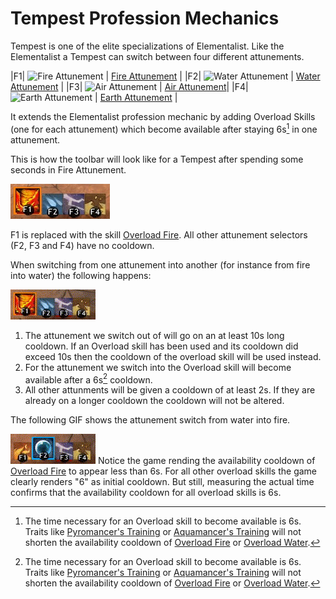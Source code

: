 # Tempest Profession Mechanics
Tempest is one of the elite specializations of Elementalist.
Like the Elementalist a Tempest can switch between four different attunements.

|F1| <img src="https://render.guildwars2.com/file/1C91E9C799469ACC6EAF1ACD4B0AD8ACAB0C69A2/103035.png" alt="Fire Attunement" width="48" height="48"/> | [Fire Attunement](https://wiki.guildwars2.com/wiki/Fire_Attunement) |
|F2| <img src="https://render.guildwars2.com/file/517FE8900C72EAADBB54676E324D45D31706C277/102865.png" alt="Water Attunement" width="48" height="48"/> | [Water Attunement](https://wiki.guildwars2.com/wiki/Water_Attunement) |
|F3| <img src="https://render.guildwars2.com/file/4857F59020DE3B0950B9C91F3D234A1C1932984A/103048.png" alt="Air Attunement" width="48" height="48"/> | [Air Attunement](https://wiki.guildwars2.com/wiki/Air_Attunement)|
|F4| <img src="https://render.guildwars2.com/file/4B8056D9BD080DC8E74AE6A57B2B383A2D4265C9/102870.png" alt="Earth Attunement" width="48" height="48"/> | [Earth Attunement](https://wiki.guildwars2.com/wiki/Earth_Attunement) |

It extends the Elementalist profession mechanic by adding Overload Skills (one for each
attunement) which become available after staying 6s[^Overload-CD] in one attunement.

This is how the toolbar will look like for a Tempest after spending some seconds in
Fire Attunement.

![Tempest in Fire Attunement](tempest/fire-no-cooldowns.jpg)

F1 is replaced with the skill [Overload Fire](https://wiki.guildwars2.com/wiki/Overload_Fire).
All other attunement selectors (F2, F3 and F4) have no cooldown.

When switching from one attunement into another (for instance from fire into water) the following
happens:

![Switching from Fire to Water](tempest/switching-from-fire-to-water.gif)

1. The attunement we switch out of will go on an at least 10s long cooldown. If an Overload skill
   has been used and its cooldown did exceed 10s then the cooldown of the overload skill will be
   used instead.
2. For the attunement we switch into the Overload skill will become available after a 6s[^Overload-CD]
   cooldown.
3. All other attunments will be given a cooldown of at least 2s. If they are already on a longer
   cooldown the cooldown will not be altered.

The following GIF shows the attunement switch from water into fire.

![Switching from Water to Fire](tempest/switching-from-water-to-fire.gif) Notice the game rending
the availability cooldown of [Overload Fire](https://wiki.guildwars2.com/wiki/Overload_Fire) to
appear less than 6s. For all other overload skills the game clearly renders "6" as initial cooldown.
But still, measuring the actual time confirms that the availability cooldown for all overload
skills is 6s.

[^Overload-CD]: The time necessary for an Overload skill to become available is 6s. Traits like
  [Pyromancer's Training](https://wiki.guildwars2.com/wiki/Pyromancer%27s_Training) or
  [Aquamancer's Training](https://wiki.guildwars2.com/wiki/Aquamancer%27s_Training) will not
  shorten the availability cooldown of [Overload Fire](https://wiki.guildwars2.com/wiki/Overload_Fire)
  or [Overload Water](https://wiki.guildwars2.com/wiki/Overload_Water).
